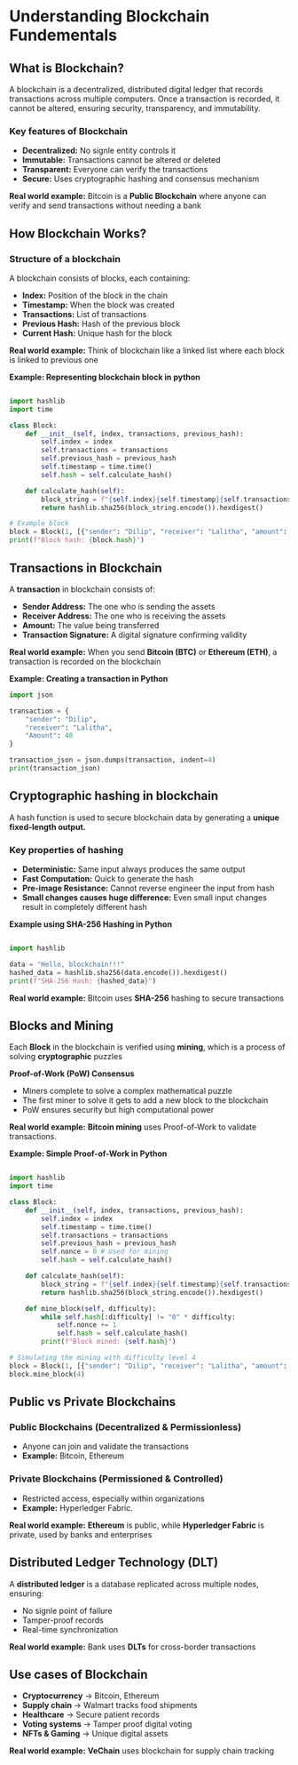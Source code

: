 # Understanding Blockchain Fundementals

## What is Blockchain?

A blockchain is a decentralized, distributed digital ledger that records transactions across multiple computers. Once a transaction is recorded,
it cannot be altered, ensuring security, transparency, and immutability.

### Key features of Blockchain

- **Decentralized:** No signle entity controls it
- **Immutable:** Transactions cannot be altered or deleted
- **Transparent:** Everyone can verify the transactions
- **Secure:** Uses cryptographic hashing and consensus mechanism

**Real world example:** Bitcoin is a **Public Blockchain** where anyone can verify and send transactions without needing a bank

## How Blockchain Works?

### Structure of a blockchain

A blockchain consists of blocks, each containing:

- **Index:** Position of the block in the chain
- **Timestamp:** When the block was created
- **Transactions:** List of transactions
- **Previous Hash:** Hash of the previous block
- **Current Hash:** Unique hash for the block

**Real world example:** Think of blockchain like a linked list where each block is linked to previous one

**Example: Representing blockchain block in python**

```python

import hashlib
import time

class Block:
    def __init__(self, index, transactions, previous_hash):
        self.index = index
        self.transactions = transactions
        self.previous_hash = previous_hash
        self.timestamp = time.time()
        self.hash = self.calculate_hash()

    def calculate_hash(self):
        block_string = f"{self.index}{self.timestamp}{self.transactions}{self.previous_hash}"
        return hashlib.sha256(block_string.encode()).hexdigest()

# Example block
block = Block(1, [{"sender": "Dilip", "receiver": "Lalitha", "amount": 400}], "0")
print(f"Block hash: {block.hash}")
```

## Transactions in Blockchain

A **transaction** in blockchain consists of:

- **Sender Address:** The one who is sending the assets
- **Receiver Address:** The one who is receiving the assets
- **Amount:** The value being transferred
- **Transaction Signature:** A digital signature confirming validity

**Real world example:** When you send **Bitcoin (BTC)** or **Ethereum (ETH)**, a transaction is recorded on the blockchain

**Example: Creating a transaction in Python**

```python
import json

transaction = {
    "sender": "Dilip",
    "receiver": "Lalitha",
    "Amount": 40
}

transaction_json = json.dumps(transaction, indent=4)
print(transaction_json)
```

## Cryptographic hashing in blockchain

A hash function is used to secure blockchain data by generating a **unique fixed-length output.**

### Key properties of hashing

- **Deterministic:** Same input always produces the same output
- **Fast Computation:** Quick to generate the hash
- **Pre-image Resistance:** Cannot reverse engineer the input from hash
- **Small changes causes huge difference:** Even small input changes result in completely different hash

**Example using SHA-256 Hashing in Python**

```python

import hashlib

data = "Hello, blockchain!!!"
hashed_data = hashlib.sha256(data.encode()).hexdigest()
print(f"SHA-256 Hash: {hashed_data}")

```

**Real world example:** Bitcoin uses **SHA-256** hashing to secure transactions

## Blocks and Mining

Each **Block** in the blockchain is verified using **mining**, which is a process of solving **cryptographic** puzzles

**Proof-of-Work (PoW) Consensus**

- Miners complete to solve a complex mathematical puzzle
- The first miner to solve it gets to add a new block to the blockchain
- PoW ensures security but high computational power

**Real world example:** **Bitcoin mining** uses Proof-of-Work to validate transactions.

**Example: Simple Proof-of-Work in Python**

```python

import hashlib
import time

class Block:
    def __init__(self, index, transactions, previous_hash):
        self.index = index
        self.timestamp = time.time()
        self.transactions = transactions
        self.previous_hash = previous_hash
        self.nonce = 0 # Used for mining
        self.hash = self.calculate_hash()

    def calculate_hash(self):
        block_string = f"{self.index}{self.timestamp}{self.transactions}{self.previous_hash}{self.nonce}"
        return hashlib.sha256(block_string.encode()).hexdigest()

    def mine_block(self, difficulty):
        while self.hash[:difficulty] != "0" * difficulty:
            self.nonce += 1
            self.hash = self.calculate_hash()
        print(f"Block mined: {self.hash}")

# Simulating the mining with difficulty level 4
block = Block(1, [{"sender": "Dilip", "receiver": "Lalitha", "amount": 40}], "0")
block.mine_block(4)

```

## Public vs Private Blockchains

### Public Blockchains (Decentralized & Permissionless)

- Anyone can join and validate the transactions
- **Example:** Bitcoin, Ethereum

### Private Blockchains (Permissioned & Controlled)

- Restricted access, especially within organizations
- **Example:** Hyperledger Fabric.

**Real world example:** **Ethereum** is public, while **Hyperledger Fabric** is private, used by banks and enterprises

## Distributed Ledger Technology (DLT)

A **distributed ledger** is a database replicated across multiple nodes, ensuring:

- No signle point of failure
- Tamper-proof records
- Real-time synchronization

**Real world example:** Bank uses **DLTs** for cross-border transactions

## Use cases of Blockchain

- **Cryptocurrency** -> Bitcoin, Ethereum
- **Supply chain** -> Walmart tracks food shipments
- **Healthcare** -> Secure patient records
- **Voting systems** -> Tamper proof digital voting
- **NFTs & Gaming** -> Unique digital assets

**Real world example:** **VeChain** uses blockchain for supply chain tracking

